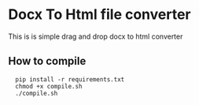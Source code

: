 # Docx To Html file converter
This is is simple drag and drop docx to html converter
## How to compile
```
  pip install -r requirements.txt
  chmod +x compile.sh
  ./compile.sh
```
